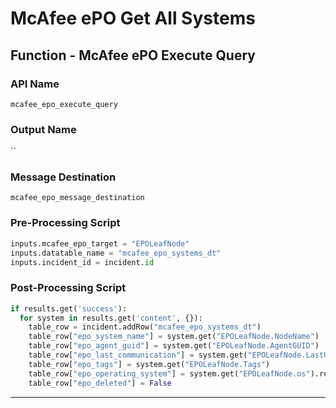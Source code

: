 <!--
    DO NOT MANUALLY EDIT THIS FILE
    THIS FILE IS AUTOMATICALLY GENERATED WITH resilient-sdk codegen
    Generated with resilient-sdk v50.0.151
-->

# McAfee ePO Get All Systems

## Function - McAfee ePO Execute Query

### API Name
`mcafee_epo_execute_query`

### Output Name
``

### Message Destination
`mcafee_epo_message_destination`

### Pre-Processing Script
```python
inputs.mcafee_epo_target = "EPOLeafNode"
inputs.datatable_name = "mcafee_epo_systems_dt"
inputs.incident_id = incident.id
```

### Post-Processing Script
```python
if results.get('success'):
  for system in results.get('content', {}):
    table_row = incident.addRow("mcafee_epo_systems_dt")
    table_row["epo_system_name"] = system.get("EPOLeafNode.NodeName")
    table_row["epo_agent_guid"] = system.get("EPOLeafNode.AgentGUID")
    table_row["epo_last_communication"] = system.get("EPOLeafNode.LastUpdate")
    table_row["epo_tags"] = system.get("EPOLeafNode.Tags")
    table_row["epo_operating_system"] = system.get("EPOLeafNode.os").replace("|", " | ")
    table_row["epo_deleted"] = False
```

---

